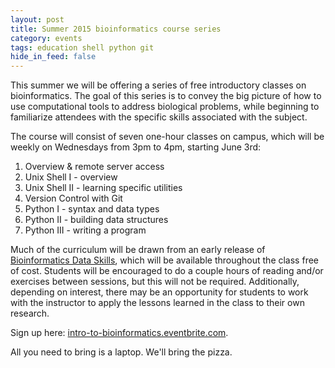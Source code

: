 ```yaml
---
layout: post
title: Summer 2015 bioinformatics course series
category: events
tags: education shell python git
hide_in_feed: false
---
```


This summer we will be offering a series of free introductory classes on bioinformatics.
The goal of this series is to convey the big picture of how to use computational tools to address biological problems, while beginning to familiarize attendees with the specific skills associated with the subject.

The course will consist of seven one-hour classes on campus, which will be weekly on Wednesdays from 3pm to 4pm, starting June 3rd:

1. Overview & remote server access
2. Unix Shell I - overview
3. Unix Shell II - learning specific utilities
4. Version Control with Git
5. Python I - syntax and data types
6. Python II - building data structures
7. Python III - writing a program

Much of the curriculum will be drawn from an early release of [Bioinformatics Data Skills](http://shop.oreilly.com/product/0636920030157.do), which will be available throughout the class free of cost.
Students will be encouraged to do a couple hours of reading and/or exercises between sessions, but this will not be required.
Additionally, depending on interest, there may be an opportunity for students to work with the instructor to apply the lessons learned in the class to their own research.

Sign up here: [intro-to-bioinformatics.eventbrite.com](http://intro-to-bioinformatics.eventbrite.com).

All you need to bring is a laptop.
We'll bring the pizza.
